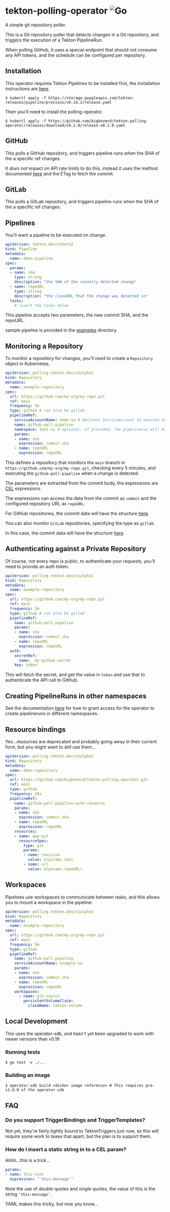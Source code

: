 # tekton-polling-operator ![Go](https://github.com/bigkevmcd/tekton-polling-operator/workflows/Go/badge.svg)

A simple git repository poller.

This is a Git repository poller that detects changes in a Git repository, and triggers the execution of a Tekton PipelineRun.

When polling GitHub, it uses a special endpoint that should not consume any API tokens, and the schedule can be configured per repository.

## Installation

This operator requires Tekton Pipelines to be installed first, the installation
instructions are [here](https://github.com/tektoncd/pipeline/blob/master/docs/install.md).

```shell
$ kubectl apply -f https://storage.googleapis.com/tekton-releases/pipeline/previous/v0.14.2/release.yaml
```

Then you'll need to install the polling-operator.

```shell
$ kubectl apply -f https://github.com/bigkevmcd/tekton-polling-operator/releases/download/v0.2.0/release-v0.2.0.yaml
```

## GitHub

This polls a GitHub repository, and triggers pipeline runs when the SHA of the
a specific ref changes.

It _does not_ impact on API rate limits to do this, instead it uses the method documented
[here](https://developer.github.com/changes/2016-02-24-commit-reference-sha-api/)
and the ETag to fetch the commit.

## GitLab

This polls a GitLab repository, and triggers pipeline runs when the SHA of the
a specific ref changes.

## Pipelines

You'll want a pipeline to be executed on change.

```yaml
apiVersion: tekton.dev/v1beta1
kind: Pipeline
metadata:
  name: demo-pipeline
spec:
  params:
  - name: sha
    type: string
    description: "the SHA of the recently detected change"
  - name: repoURL
    type: string
    description: "the cloneURL that the change was detected in"
  tasks:
    # insert the tasks below
```

This pipeline accepts two parameters, the new commit SHA, and the repoURL.

 sample pipeline is provided in the [examples](./examples) directory.

## Monitoring a Repository

To monitor a repository for changes, you'll need to create a `Repository` object
in Kubernetes.

```yaml
apiVersion: polling.tekton.dev/v1alpha1
kind: Repository
metadata:
  name: example-repository
spec:
  url: https://github.com/my-org/my-repo.git
  ref: main
  frequency: 5m
  type: github # can also be gitlab
  pipelineRef:
    serviceAccountName: demo-sa # Optional ServiceAccount to execute the pipeline
    name: github-poll-pipeline
    namespace: test-ns # optional: if provided, the pipelinerun will be created in this namespace to reference the pipeline.
    params:
    - name: sha
      expression: commit.sha
    - name: repoURL
      expression: repoURL
```

This defines a repository that monitors the `main` branch in
`https://github.com/my-org/my-repo.git`, checking every 5 minutes, and executing
the `github-poll-pipeline` when a change is detected.

The parameters are extracted from the commit body, the expressions are
[CEL](https://github.com/google/cel-go) expressions.

The expressions can access the data from the commit as `commit` and the
configured repository URL as `repoURL`.

For GitHub repositories, the commit data will have the structure [here](https://developer.github.com/v3/repos/commits/#get-a-commit).

You can also monitor `GitLab` repositories, specifying the type as `gitlab`.

In this case, the commit data will have the structure [here](https://docs.gitlab.com/ee/api/commits.html#list-repository-commits).

## Authenticating against a Private Repository

Of course, not every repo is public, to authenticate your requests, you'll
need to provide an auth token.

```yaml
apiVersion: polling.tekton.dev/v1alpha1
kind: Repository
metadata:
  name: example-repository
spec:
  url: https://github.com/my-org/my-repo.git
  ref: main
  frequency: 2m
  type: github # can also be gitlab
  pipelineRef:
    name: github-poll-pipeline
    params:
    - name: sha
      expression: commit.sha
    - name: repoURL
      expression: repoURL
  auth:
    secretRef:
      name:  my-github-secret
    key: token
```

This will fetch the secret, and get the value in `token` and use that to
authenticate the API call to GitHub.

## Creating PipelineRuns in other namespaces

See the documentation [here](docs/configuring_security.md) for how to grant
access for the operator to create pipelineruns in different namespaces.

## Resource bindings

Yes...resources are deprecated and probably going away in their current form,
but you might want to still use them...

```yaml
apiVersion: polling.tekton.dev/v1alpha1
kind: Repository
metadata:
  name: demo-repository
spec:
  url: https://github.com/bigkevmcd/tekton-polling-operator.git
  ref: main
  type: github
  frequency: 30s
  pipelineRef:
    name: github-poll-pipeline-with-resource
    params:
    - name: sha
      expression: commit.sha
    - name: repoURL
      expression: repoURL
    resources:
    - name: app-git
      resourceSpec:
        type: git
        params:
        - name: revision
          value: $(params.sha)
        - name: url
          value: $(params.repoURL)
```

## Workspaces

Pipelines use workspaces to communicate between tasks, and this allows you to mount a workspace in the pipeline:

```yaml
apiVersion: polling.tekton.dev/v1alpha1
kind: Repository
metadata:
  name: example-repository
spec:
  url: https://github.com/my-org/my-repo.git
  ref: main
  frequency: 5m
  type: github
  pipelineRef:
    name: github-poll-pipeline
    serviceAccountName: example-sa
    params:
    - name: sha
      expression: commit.sha
    - name: repoURL
      expression: repoURL
    workspaces:
      - name: git-source
        persistentVolumeClaim:
          claimName: tekton-volume
```

## Local Development

This uses the operator-sdk, and hasn't yet been upgraded to work with newer
versions than v0.19

### Running tests

```shell
$ go test -v ./...
```

### Building an image

```shell
$ operator-sdk build <docker image reference> # This requires pre-v1.0.0 of the operator-sdk
```

## FAQ

### Do you support TriggerBindings and TriggerTemplates?

Not yet, they're fairly tightly bound to TektonTriggers just now, so this will
require some work to tease that apart, but the plan is to support them.

### How do I insert a static string in to a CEL param?

Ahhh...this is a trick...

```yaml
params:
- name: this-text
  expression: "'this-message'"
```

Note the use of _double_ quotes and _single_ quotes, the value of this is the
string `'this-message'`.

YAML makes this tricky, but now you know...
